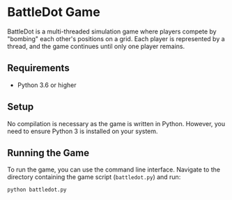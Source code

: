 # BattleDot Game

BattleDot is a multi-threaded simulation game where players compete by "bombing" each other's positions on a grid. Each player is represented by a thread, and the game continues until only one player remains.

## Requirements

- Python 3.6 or higher

## Setup

No compilation is necessary as the game is written in Python. However, you need to ensure Python 3 is installed on your system.

## Running the Game

To run the game, you can use the command line interface. Navigate to the directory containing the game script (`battledot.py`) and run:

```bash
python battledot.py
